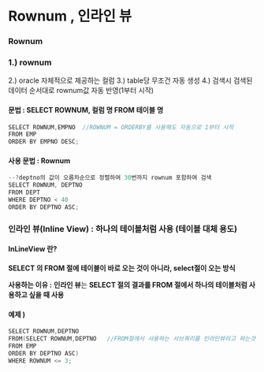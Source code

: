 # Rownum , 인라인 뷰

### Rownum

### 1.) rownum
2.) oracle 자체적으로 제공하는 컬럼
3.) table당 무조건 자동 생성
4.) 검색시 검색된 데이터 순서대로 rownum값 자동 반영(1부터 시작)



#### 문법 : SELECT ROWNUM, 컬럼 명 FROM 테이블 명 

```D
SELECT ROWNUM,EMPNO  //ROWNUM = ORDERBY를 사용해도 자동으로 1부터 시작 
FROM EMP 
ORDER BY EMPNO DESC;
```



#### 사용 문법 : Rownum

```D
--?deptno의 값이 오름차순으로 정렬하여 30번까지 rownum 포함하여 검색
SELECT ROWNUM, DEPTNO
FROM DEPT
WHERE DEPTNO < 40
ORDER BY DEPTNO ASC;
```



### 인라인 뷰(Inline View) : 하나의 테이블처럼 사용 (테이블 대체 용도)

####  InLineView 란?

**SELECT 의 FROM 절에 테이블이 바로 오는 것이 아니라, select절이 오는 방식**

**사용하는 이유 :**  **인라인 뷰**는 **SELECT 절의 결과를 FROM 절에서 하나의 테이블처럼 사용하고 싶을 때 사용**



#### 예제 )

```D
SELECT ROWNUM,DEPTNO
FROM(SELECT ROWNUM,DEPTNO   //FROM절에서 사용하는 서브쿼리를 인라인뷰라고 하는것 (ORDER BY)
FROM EMP
ORDER BY DEPTNO ASC)
WHERE ROWNUM <= 3;
```


